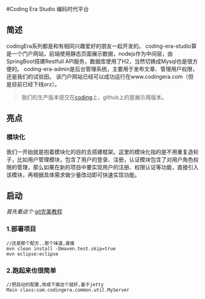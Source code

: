 #Coding Era Studio 编码时代平台

## 简述
codingEra系列都是和有相同兴趣爱好的朋友一起开发的。
coding-era-studio算是一个门户网站，前端使用静态页面展示数据，nodejs作为中间层，由SpringBoot搭建Restfull API服务，数据库使用了H2，当然切换成Mysql也是很方便的。
coding-era-admin是后台管理系统，主要用于发布文章、管理用户权限，还是我们的试验田。
该门户网站已经可以成功运行在www.codingera.com（但是目前已经下线orz）。

> 我们的生产版本提交在[coding](https://coding.net)上，github上的是展示用版本。

## 亮点

### 模块化
我们一开始就是抱着模块化的目的去搭建框架。这里的模块化指的是不用重复造轮子，比如用户管理模块，包含了用户的登录、注册，认证模块包含了对用户角色权限的管理，那么如果在新的项目中要实现用户的注册、权限认证等功能，直接引入该模块，再根据具体需求做少量改动即可快速实现功能。


## 启动
*首先看这个*
[git完美教程](http://www.liaoxuefeng.com/wiki/0013739516305929606dd18361248578c67b8067c8c017b000/)

### 1.部署项目
```
//还是那个配方..那个味道,直接
mvn clean install -Dmaven.test.skip=true
mvn eclipse:eclipse
```
### 2.跑起来也很简单
```
//把启动的配置,改成下面这个就好,基于jetty
Main class:com.codingera.common.util.MyServer
```



